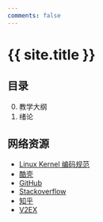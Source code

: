 ```yaml
---
comments: false
---
```


# {{ site.title }}

## 目录

0. 教学大纲
1. 绪论


## 网络资源

- [Linux Kernel 编码规范](https://github.com/torvalds/linux/blob/master/Documentation/zh_CN/CodingStyle)
- [酷壳](http://coolshell.cn/)
- [GitHub](https://github.com)
- [Stackoverflow](http://stackoverflow.com/questions/tagged/data-structures)
- [知乎](http://www.zhihu.com/topic/19591797)
- [V2EX](http://v2ex.com)
